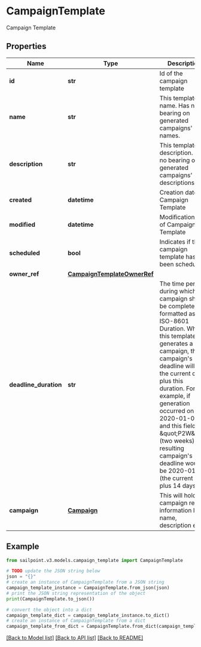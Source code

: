 # CampaignTemplate

Campaign Template

## Properties

Name | Type | Description | Notes
------------ | ------------- | ------------- | -------------
**id** | **str** | Id of the campaign template | [optional] 
**name** | **str** | This template&#39;s name. Has no bearing on generated campaigns&#39; names. | 
**description** | **str** | This template&#39;s description. Has no bearing on generated campaigns&#39; descriptions. | 
**created** | **datetime** | Creation date of Campaign Template | [readonly] 
**modified** | **datetime** | Modification date of Campaign Template | [readonly] 
**scheduled** | **bool** | Indicates if this campaign template has been scheduled. | [optional] [readonly] [default to False]
**owner_ref** | [**CampaignTemplateOwnerRef**](CampaignTemplateOwnerRef.md) |  | [optional] 
**deadline_duration** | **str** | The time period during which the campaign should be completed, formatted as an ISO-8601 Duration. When this template generates a campaign, the campaign&#39;s deadline will be the current date plus this duration. For example, if generation occurred on 2020-01-01 and this field was \&quot;P2W\&quot; (two weeks), the resulting campaign&#39;s deadline would be 2020-01-15 (the current date plus 14 days). | [optional] 
**campaign** | [**Campaign**](.md) | This will hold campaign related information like name, description etc. | 

## Example

```python
from sailpoint.v3.models.campaign_template import CampaignTemplate

# TODO update the JSON string below
json = "{}"
# create an instance of CampaignTemplate from a JSON string
campaign_template_instance = CampaignTemplate.from_json(json)
# print the JSON string representation of the object
print(CampaignTemplate.to_json())

# convert the object into a dict
campaign_template_dict = campaign_template_instance.to_dict()
# create an instance of CampaignTemplate from a dict
campaign_template_from_dict = CampaignTemplate.from_dict(campaign_template_dict)
```
[[Back to Model list]](../README.md#documentation-for-models) [[Back to API list]](../README.md#documentation-for-api-endpoints) [[Back to README]](../README.md)


